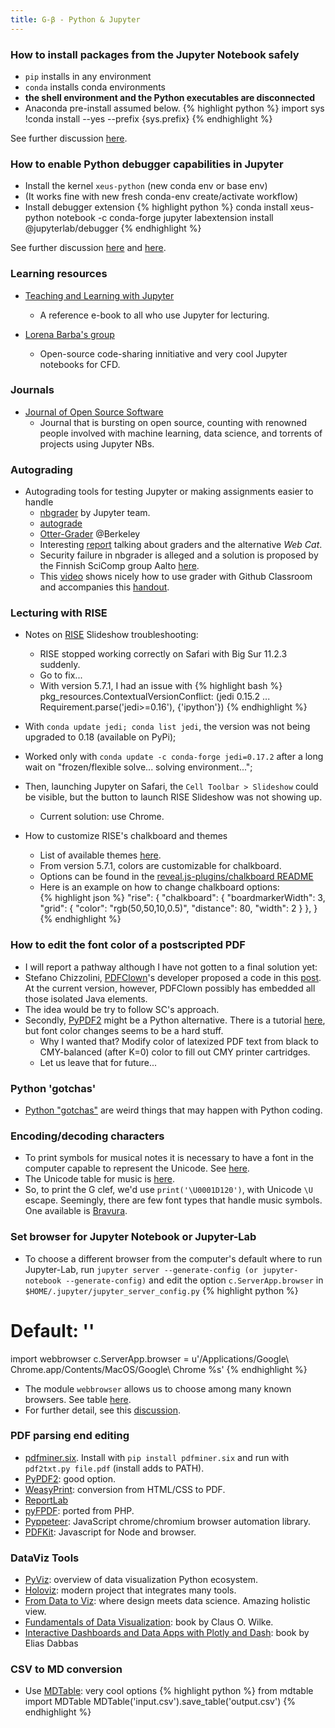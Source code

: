 ```yaml
---
title: G-β - Python & Jupyter
---
```


### How to install packages from the Jupyter Notebook safely

  - `pip` installs in any environment
  - `conda` installs conda environments
  - **the shell environment and the Python executables are disconnected**
  - Anaconda pre-install assumed below.
{% highlight python %} 
import sys
!conda install --yes --prefix {sys.prefix} <package>
{% endhighlight %} 

See further discussion [here](https://jakevdp.github.io/blog/2017/12/05/installing-python-packages-from-jupyter/).

### How to enable Python debugger capabilities in Jupyter 

  - Install the kernel `xeus-python` (new conda env or base env)
  - (It works fine with new fresh conda-env create/activate workflow)
  - Install debugger extension
{% highlight python %} 
conda install xeus-python notebook -c conda-forge
jupyter labextension install @jupyterlab/debugger
{% endhighlight %} 

See further discussion [here](https://github.com/jupyterlab/debugger) and [here](https://github.com/jupyter-xeus/xeus-python).

### Learning resources

- [Teaching and Learning with Jupyter](https://jupyter4edu.github.io/jupyter-edu-book/)
	- A reference e-book to all who use Jupyter for lecturing.

- [Lorena Barba's group](https://lorenabarba.com)
	- Open-source code-sharing innitiative and very cool Jupyter notebooks for CFD.

### Journals

- [Journal of Open Source Software](https://joss.theoj.org)
	- Journal that is bursting on open source, counting with renowned people involved with machine learning, data science, and torrents of projects using Jupyter NBs.

### Autograding 

- Autograding tools for testing Jupyter or making assignments easier to handle
	- [nbgrader](https://nbgrader.readthedocs.io/en/stable/) by Jupyter team.
	- [autograde](https://github.com/cssh-rwth/autograde)
	- [Otter-Grader](https://otter-grader.readthedocs.io/en/stable/) @Berkeley
	- Interesting [report](https://infovis.cs.vt.edu/sites/default/files/Auto_Grading_Jupyter_Notebooks.pdf) talking about graders and the alternative _Web Cat_.
	- Security failure in nbgrader is alleged and a solution is proposed by the Finnish SciComp group Aalto [here](https://scicomp.aalto.fi/aalto/jupyterhub-instructors/autograding/).  
	- This [video](https://youtu.be/__yUvsV1xsU) shows nicely how to use grader with Github Classroom and accompanies this [handout](https://github.com/jkuruzovich/otter_helper). 

### Lecturing with RISE

- Notes on [RISE](https://rise.readthedocs.io/en/stable/installation.html) Slideshow troubleshooting:
	- RISE stopped working correctly on Safari with Big Sur 11.2.3 suddenly. 
	- Go to fix...
	- With version 5.7.1, I had an issue with
	{% highlight bash %} 
	pkg_resources.ContextualVersionConflict: 
	(jedi 0.15.2 ... Requirement.parse('jedi>=0.16'), {'ipython'})
	{% endhighlight %}
- With `conda update jedi; conda list jedi`, the version was not being upgraded to 0.18 (available on PyPi);
- Worked only with `conda update -c conda-forge jedi=0.17.2` after a long wait on "frozen/flexible solve... solving environment...";
- Then, launching Jupyter on Safari, the `Cell Toolbar > Slideshow` could be visible, but the button to launch RISE Slideshow was not showing up.
	- Current solution: use Chrome.		

- How to customize RISE's chalkboard and themes
	- List of available themes [here](https://revealjs.com/themes/).
	- From version 5.7.1, colors are customizable for chalkboard.
	- Options can be found in the [reveal.js-plugins/chalkboard README](https://github.com/rajgoel/reveal.js-plugins/tree/master/chalkboard)
	- Here is an example on how to change chalkboard options:	
{% highlight json %} 
"rise": {
  "chalkboard": {
      "boardmarkerWidth": 3,      
      "grid": {
        "color": "rgb(50,50,10,0.5)",
        "distance": 80,
        "width": 2
      }
    },
 }
{% endhighlight %} 		

### How to edit the font color of a postscripted PDF 

- I will report a pathway although I have not gotten to a final solution yet:
- Stefano Chizzolini, [PDFClown](https://sourceforge.net/projects/clown/)'s developer proposed a code in this [post](https://sourceforge.net/p/clown/discussion/607163/thread/bc191071/). At the current version, however, PDFClown possibly has embedded all those isolated Java elements.
- The idea would be try to follow SC's approach.
- Secondly, [PyPDF2](https://pypi.org/project/PyPDF2/) might be a Python alternative. There is a tutorial [here](https://realpython.com/creating-modifying-pdf/#setting-font-properties), but font color changes seems to be a hard stuff.
	- Why I wanted that? Modify color of latexized PDF text from black to CMY-balanced (after K=0) color to fill out CMY printer cartridges.
	- Let us leave that for future... 

### Python 'gotchas'

- [Python "gotchas"](https://mrfuxi.github.io/blog/python-gotchas/) are weird things that may happen with Python coding.

### Encoding/decoding characters

- To print symbols for musical notes it is necessary to have a font in the computer capable to represent the Unicode. See [here](https://stackoverflow.com/questions/48055887/python-how-to-specify-and-view-high-numbered-unicode-characters).
- The Unicode table for music is [here](https://unicode.org/charts/PDF/U1D100.pdf).
- So, to print the G clef, we'd use `print('\U0001D120')`, with Unicode `\U` escape. Seemingly, there are few font types that handle music symbols. One available is [Bravura](https://github.com/steinbergmedia/bravura).

### Set browser for Jupyter Notebook or Jupyter-Lab

- To choose a different browser from the computer's default where to run Jupyter-Lab, run `jupyter server --generate-config (or jupyter-notebook --generate-config)` and edit the option `c.ServerApp.browser` in  `$HOME/.jupyter/jupyter_server_config.py`
{% highlight python %} 
 #  Default: ''
import webbrowser
c.ServerApp.browser = u'/Applications/Google\ Chrome.app/Contents/MacOS/Google\ Chrome %s'
{% endhighlight %} 		
- The module `webbrowser` allows us to choose among many known browsers. See table [here](https://docs.python.org/3/library/webbrowser.html#webbrowser.get).
- For further detail, see this [discussion](https://github.com/jupyterlab/jupyterlab/issues/9565).

### PDF parsing end editing

- [pdfminer.six](https://github.com/pdfminer/pdfminer.six). Install with `pip install pdfminer.six` and run with `pdf2txt.py file.pdf` (install adds to PATH).
- [PyPDF2](https://pypdf2.readthedocs.io/en/latest/index.html): good option.
- [WeasyPrint](https://doc.courtbouillon.org/weasyprint/stable/): conversion from HTML/CSS to PDF. 
- [ReportLab](https://www.reportlab.com)
- [pyFPDF](https://pyfpdf.readthedocs.io/en/latest/): ported from PHP.
- [Pyppeteer](https://miyakogi.github.io/pyppeteer/): JavaScript chrome/chromium browser automation library.
- [PDFKit](https://pdfkit.org): Javascript for Node and browser.


### DataViz Tools

- [PyViz](https://pyviz.org/tools.html): overview of data visualization Python ecosystem.
- [Holoviz](https://holoviz.org/index.html): modern project that integrates many tools.
- [From Data to Viz](https://www.data-to-viz.com): where design meets data science. Amazing holistic view.
- [Fundamentals of Data Visualization](https://clauswilke.com/dataviz/): book by Claus O. Wilke.
- [Interactive Dashboards and Data Apps with Plotly and Dash](https://github.com/PacktPublishing/Interactive-Dashboards-and-Data-Apps-with-Plotly-and-Dash): book by Elias Dabbas


### CSV to MD conversion 

- Use [MDTable](https://github.com/mzjp2/mdtable): very cool options
{% highlight python %} 
from mdtable import MDTable 
MDTable('input.csv').save_table('output.csv')
{% endhighlight %}
